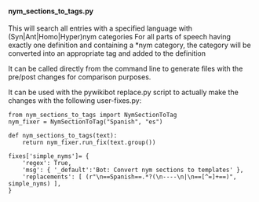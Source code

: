 #### nym_sections_to_tags.py
This will search all entries with a specified language with (Syn|Ant|Homo|Hyper)nym categories
For all parts of speech having exactly one definition and containing a *nym category,
the category will be converted into an appropriate tag and added to the definition

It can be called directly from the command line to generate files with the pre/post changes for comparison purposes.

It can be used with the pywikibot replace.py script to actually make the changes with the following user-fixes.py:

```
from nym_sections_to_tags import NymSectionToTag
nym_fixer = NymSectionToTag("Spanish", "es")

def nym_sections_to_tags(text):
    return nym_fixer.run_fix(text.group())

fixes['simple_nyms']= {
    'regex': True,
    'msg': { '_default':'Bot: Convert nym sections to templates' },
    'replacements': [ (r"\n==Spanish==.*?(\n----\n|\n==[^=]+==)", simple_nyms) ],
}
```

